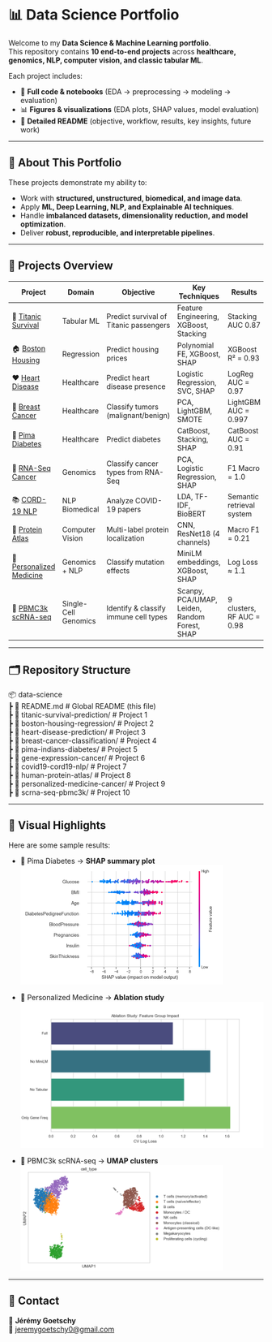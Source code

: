 # 📊 Data Science Portfolio

Welcome to my **Data Science & Machine Learning portfolio**.  
This repository contains **10 end-to-end projects** across **healthcare, genomics, NLP, computer vision, and classic tabular ML**.

Each project includes:
- 📂 **Full code & notebooks** (EDA → preprocessing → modeling → evaluation)
- 📊 **Figures & visualizations** (EDA plots, SHAP values, model evaluation)
- 📑 **Detailed README** (objective, workflow, results, key insights, future work)

---

## 🎯 About This Portfolio
These projects demonstrate my ability to:
- Work with **structured, unstructured, biomedical, and image data**.
- Apply **ML, Deep Learning, NLP, and Explainable AI techniques**.
- Handle **imbalanced datasets, dimensionality reduction, and model optimization**.
- Deliver **robust, reproducible, and interpretable pipelines**.

---

## 📌 Projects Overview

| Project | Domain | Objective | Key Techniques | Results |
| --- | --- | --- | --- | --- |
| 🚢 [Titanic Survival](titanic-survival-prediction/) | Tabular ML | Predict survival of Titanic passengers | Feature Engineering, XGBoost, Stacking | Stacking AUC 0.87 |
| 🏠 [Boston Housing](boston-housing-regression/) | Regression | Predict housing prices | Polynomial FE, XGBoost, SHAP | XGBoost R² = 0.93 |
| ❤️ [Heart Disease](heart-disease-prediction/) | Healthcare | Predict heart disease presence | Logistic Regression, SVC, SHAP | LogReg AUC = 0.97 |
| 🧬 [Breast Cancer](breast-cancer-classification/) | Healthcare | Classify tumors (malignant/benign) | PCA, LightGBM, SMOTE | LightGBM AUC = 0.997 |
| 💉 [Pima Diabetes](pima-indians-diabetes/) | Healthcare | Predict diabetes | CatBoost, Stacking, SHAP | CatBoost AUC = 0.91 |
| 🧪 [RNA-Seq Cancer](gene-expression-cancer/) | Genomics | Classify cancer types from RNA-Seq | PCA, Logistic Regression, SHAP | F1 Macro = 1.0 |
| 📚 [CORD-19 NLP](covid19-cord19-nlp/) | NLP Biomedical | Analyze COVID-19 papers | LDA, TF-IDF, BioBERT | Semantic retrieval system |
| 🔬 [Protein Atlas](human-protein-atlas/) | Computer Vision | Multi-label protein localization | CNN, ResNet18 (4 channels) | Macro F1 = 0.21 |
| 🧬 [Personalized Medicine](personalized-medicine-cancer/) | Genomics + NLP | Classify mutation effects | MiniLM embeddings, XGBoost, SHAP | Log Loss ≈ 1.1 |
| 🧫 [PBMC3k scRNA-seq](scrna-seq-pbmc3k/) | Single-Cell Genomics | Identify & classify immune cell types | Scanpy, PCA/UMAP, Leiden, Random Forest, SHAP | 9 clusters, RF AUC = 0.98 |

---

## 🗂 Repository Structure
📦 data-science  
┣ 📜 README.md                      # Global README (this file)  
┣ 📂 titanic-survival-prediction/   # Project 1  
┣ 📂 boston-housing-regression/     # Project 2  
┣ 📂 heart-disease-prediction/      # Project 3  
┣ 📂 breast-cancer-classification/  # Project 4  
┣ 📂 pima-indians-diabetes/         # Project 5  
┣ 📂 gene-expression-cancer/        # Project 6  
┣ 📂 covid19-cord19-nlp/            # Project 7  
┣ 📂 human-protein-atlas/           # Project 8  
┣ 📂 personalized-medicine-cancer/  # Project 9  
┣ 📂 scrna-seq-pbmc3k/              # Project 10  

---

## 🎨 Visual Highlights
Here are some sample results:

- 💉 Pima Diabetes → **SHAP summary plot**  
  <img src="pima-indians-diabetes/figures/shap_summary_plot.png" alt="SHAP summary plot" width="400"/>

- 🧬 Personalized Medicine → **Ablation study**  
  <img src="personalized-medicine-cancer/figures/ablation_study.png" alt="Ablation study" width="500"/>

- 🧫 PBMC3k scRNA-seq → **UMAP clusters**  
  <img src="scrna-seq-pbmc3k/figures/umap_clusters.png" alt="PBMC3k UMAP clusters" width="400"/>

---

## 📩 Contact
👤 **Jérémy Goetschy**  
📧 jeremygoetschy0@gmail.com

